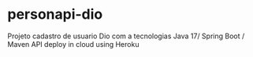 # personapi-dio

Projeto cadastro de usuario Dio com a tecnologias 
Java 17/ Spring Boot / Maven
API deploy in cloud using Heroku
